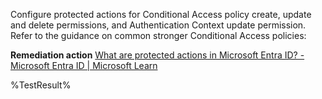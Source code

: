 Configure protected actions for Conditional Access policy create, update and delete permissions, and Authentication Context update permission. Refer to the guidance on common stronger Conditional Access policies:

**Remediation action**
[What are protected actions in Microsoft Entra ID? - Microsoft Entra ID | Microsoft Learn](https://learn.microsoft.com/en-us/entra/identity/role-based-access-control/protected-actions-overview)
<!--- Results --->
%TestResult%
